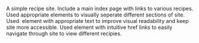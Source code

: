 A simple recipe site. Include a main index page with links to various recipes.
Used appropriate elements to visually seperate different sections of site. 
Used <img> element with appropriate <alt> text to improve visual readability and keep site more accessible.
Used <a> element with intuitive href links to easily navigate through site to view different recipies.

